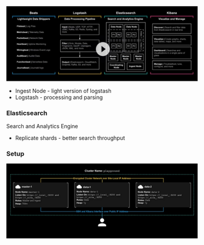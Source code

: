 
<img src="img/1.jpg">


* Ingest Node - light version of logstash
* Logstash - processing and parsing

### Elasticsearch

Search and Analytics Engine

* Replicate shards - better search throughput


### Setup

<img src="img/2.jpg">